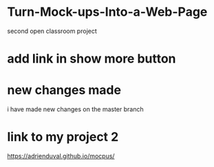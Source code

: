 # Turn-Mock-ups-Into-a-Web-Page
second open classroom project

# add link in show more button 

# new changes made
i have made new changes on the master branch

# link to my project 2
https://adrienduval.github.io/mocpus/ 